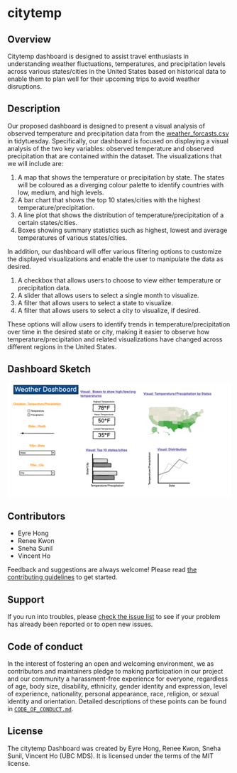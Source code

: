 # citytemp 
## Overview

Citytemp dashboard is designed to assist travel enthusiasts in understanding weather fluctuations, temperatures, and precipitation levels across various states/cities in the United States based on historical data to enable them to plan well for their upcoming trips to avoid weather disruptions.
## Description

Our proposed dashboard is designed to present a visual analysis of observed temperature and precipitation data from the [weather_forcasts.csv](https://github.com/rfordatascience/tidytuesday/blob/master/data/2022/2022-12-20/weather_forecasts.csv) in tidytuesday. Specifically, our dashboard is focused on displaying a visual analysis of the two key variables: observed temperature and observed precipitation that are contained within the dataset. The visualizations that we will include are:

1. A map that shows the temperature or precipitation by state. The states will be coloured as a diverging colour palette to identify countries with low, medium, and high levels.
2. A bar chart that shows the top 10 states/cities with the highest temperature/precipitation.
3. A line plot that shows the distribution of temperature/precipitation of a certain states/cities.
4. Boxes showing summary statistics such as highest, lowest and average temperatures of various states/cities.

In addition, our dashboard will offer various filtering options to customize the displayed visualizations and enable the user to manipulate the data as desired.

1. A checkbox that allows users to choose to view either temperature or precipitation data.
2. A slider that allows users to select a single month to visualize.
3. A filter that allows users to select a state to visualize.
4. A filter that allows users to select a city to visualize, if desired.

These options will allow users to identify trends in temperature/precipitation over time in the desired state or city, making it easier to observe how temperature/precipitation and related visualizations have changed across different regions in the United States.

## Dashboard Sketch

![](img/Sketch.png)

## Contributors

* Eyre Hong  
* Renee Kwon
* Sneha Sunil
* Vincent Ho 

Feedback and suggestions are always welcome! Please read [the contributing
guidelines](https://github.com/UBC-MDS/citytemp/blob/main/CONTRIBUTING.md)
to get started.

## Support

If you run into troubles, please [check the issue
list](https://github.com/UBC-MDS/citytemp/issues) to see
if your problem has already been reported or to open new issues.

## Code of conduct

In the interest of fostering an open and welcoming environment, we as contributors and maintainers pledge to making participation in our project and our community a harassment-free experience for everyone, regardless of age, body size, disability, ethnicity, gender identity and expression, level of experience, nationality, personal appearance, race, religion, or sexual identity and orientation. Detailed descriptions
of these points can be found in [`CODE_OF_CONDUCT.md`](https://github.com/UBC-MDS/citytemp/blob/main/CODE_OF_CONDUCT.md).

## License
The citytemp Dashboard was created by Eyre Hong, Renee Kwon, Sneha Sunil, Vincent Ho (UBC MDS). It is licensed under the terms of the MIT license.
